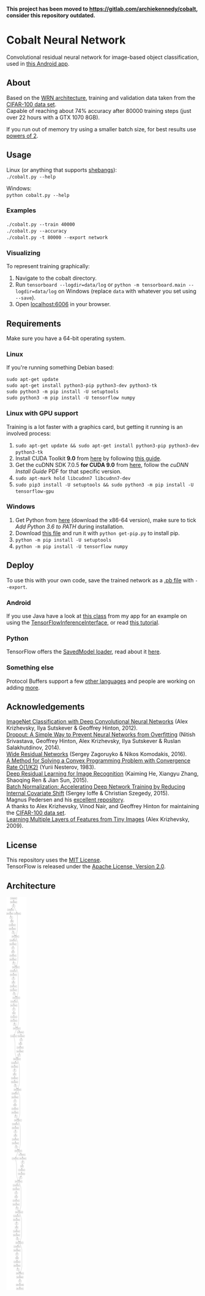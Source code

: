 **This project has been moved to https://gitlab.com/archiekennedy/cobalt, consider this repository outdated.**

# Cobalt Neural Network

Convolutional residual neural network for image-based object classification, used in [this Android app](https://github.com/cnvx/argon).

## About

Based on the [WRN architecture](https://arxiv.org/pdf/1605.07146.pdf), training and validation data taken from the [CIFAR-100 data set](https://www.cs.toronto.edu/~kriz/cifar.html).  
Capable of reaching about 74% accuracy after 80000 training steps (just over 22 hours with a GTX 1070 8GB).

If you run out of memory try using a smaller batch size, for best results use [powers of 2](https://en.wikipedia.org/wiki/Power_of_two).

## Usage

Linux (or anything that supports [shebangs](https://en.wikipedia.org/wiki/Shebang_(Unix))):  
`./cobalt.py --help`

Windows:  
`python cobalt.py --help`

### Examples

`./cobalt.py --train 40000`  
`./cobalt.py --accuracy`  
`./cobalt.py -t 80000 --export network`

### Visualizing

To represent training graphically:

1. Navigate to the cobalt directory.
2. Run `tensorboard --logdir=data/log` or `python -m tensorboard.main --logdir=data/log` on Windows (replace `data` with whatever you set using `--save`).
3. Open [localhost:6006](http://localhost:6006/) in your browser.

## Requirements

Make sure you have a 64-bit operating system.

### Linux

If you're running something Debian based:

```
sudo apt-get update
sudo apt-get install python3-pip python3-dev python3-tk
sudo python3 -m pip install -U setuptools
sudo python3 -m pip install -U tensorflow numpy
```

### Linux with GPU support

Training is a lot faster with a graphics card, but getting it running is an involved process:

1. `sudo apt-get update && sudo apt-get install python3-pip python3-dev python3-tk`
2. Install CUDA Toolkit **9.0** from [here](https://developer.nvidia.com/cuda-zone) by following [this guide](https://docs.nvidia.com/cuda/cuda-installation-guide-linux/).
3. Get the cuDNN SDK 7.0.5 **for CUDA 9.0** from [here](https://developer.nvidia.com/rdp/cudnn-archive), follow the *cuDNN Install Guide* PDF for that specific version.
4. `sudo apt-mark hold libcudnn7 libcudnn7-dev`
5. `sudo pip3 install -U setuptools && sudo python3 -m pip install -U tensorflow-gpu`

### Windows

1. Get Python from [here](https://www.python.org/downloads/release/python-365/) (download the x86-64 version), make sure to tick *Add Python 3.6 to PATH* during installation.
2. Download [this file](https://bootstrap.pypa.io/get-pip.py) and run it with `python get-pip.py` to install pip.
3. `python -m pip install -U setuptools`
4. `python -m pip install -U tensorflow numpy`

## Deploy

To use this with your own code, save the trained network as a [.pb file](https://developers.google.com/protocol-buffers/) with `--export`.

### Android

If you use Java have a look at [this class](https://github.com/cnvx/argon/blob/master/app/src/main/java/com/example/cnvx/argon/CobaltClassifier.java) from my app for an example on using the [TensorFlowInferenceInterface](https://github.com/tensorflow/tensorflow/blob/master/tensorflow/contrib/android/java/org/tensorflow/contrib/android/TensorFlowInferenceInterface.java), or read [this tutorial](https://medium.com/capital-one-developers/using-a-pre-trained-tensorflow-model-on-android-e747831a3d6).

### Python

TensorFlow offers the [SavedModel loader](https://www.tensorflow.org/api_docs/python/tf/saved_model/loader), read about it [here](https://www.tensorflow.org/programmers_guide/saved_model#apis_to_build_and_load_a_savedmodel).

### Something else

Protocol Buffers support a few [other languages](https://developers.google.com/protocol-buffers/docs/tutorials) and people are working on adding [more](https://github.com/google/protobuf/blob/master/docs/third_party.md).

## Acknowledgements

[ImageNet Classification with Deep Convolutional Neural Networks](https://papers.nips.cc/paper/4824-imagenet-classification-with-deep-convolutional-neural-networks.pdf) (Alex Krizhevsky, Ilya Sutskever & Geoffrey Hinton, 2012).  
[Dropout: A Simple Way to Prevent Neural Networks from Overfitting](http://jmlr.org/papers/volume15/srivastava14a/srivastava14a.pdf) (Nitish Srivastava, Geoffrey Hinton, Alex Krizhevsky, Ilya Sutskever & Ruslan Salakhutdinov, 2014).  
[Wide Residual Networks](https://arxiv.org/pdf/1605.07146.pdf) (Sergey Zagoruyko & Nikos Komodakis, 2016).  
[A Method for Solving a Convex Programming Problem with Convergence Rate O(1/K2)](http://mpawankumar.info/teaching/cdt-big-data/nesterov83.pdf) (Yurii Nesterov, 1983).  
[Deep Residual Learning for Image Recognition](https://arxiv.org/pdf/1512.03385.pdf) (Kaiming He, Xiangyu Zhang, Shaoqing Ren & Jian Sun, 2015).  
[Batch Normalization: Accelerating Deep Network Training by Reducing Internal Covariate Shift](https://arxiv.org/pdf/1502.03167v3.pdf) (Sergey Ioffe & Christian Szegedy, 2015).  
Magnus Pedersen and his [excellent repository](https://github.com/Hvass-Labs/TensorFlow-Tutorials).  
A thanks to Alex Krizhevsky, Vinod Nair, and Geoffrey Hinton for maintaining the [CIFAR-100 data set](https://www.cs.toronto.edu/~kriz/cifar.html).  
[Learning Multiple Layers of Features from Tiny Images](https://www.cs.toronto.edu/~kriz/learning-features-2009-TR.pdf) (Alex Krizhevsky, 2009).

## License

This repository uses the [MIT License](LICENSE).  
TensorFlow is released under the [Apache License, Version 2.0](https://github.com/tensorflow/tensorflow/blob/master/LICENSE).

## Architecture
![Neural network layers](layers.png)